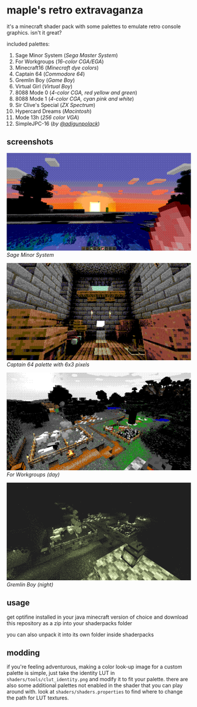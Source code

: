 # maple's retro extravaganza

it's a minecraft shader pack with some palettes to emulate retro console graphics. isn't it great?

included palettes:
1. Sage Minor System (_Sega Master System_)
2. For Workgroups (_16-color CGA/EGA_)
3. Minecraft16 (_Minecraft dye colors_)
4. Captain 64 (_Commodore 64_)
5. Gremlin Boy (_Game Boy_)
6. Virtual Girl (_Virtual Boy_)
8. 8088 Mode 0 (_4-color CGA, red yellow and green_)
7. 8088 Mode 1 (_4-color CGA, cyan pink and white_)
8. Sir Clive's Special (_ZX Spectrum_)
9. Hypercard Dreams (_Macintosh_)
10. Mode 13h (_256 color VGA_)
11. SimpleJPC-16 (_by [@adigunpolack](https://twitter.com/adigunpolack)_)

## screenshots

![Sage Minor System](screenshots/sms.png)
_Sage Minor System_

![Captain 64 palette with 6x3 pixels](screenshots/c64.png)
_Captain 64 palette with 6x3 pixels_

![For Workgroups](screenshots/wfw.png)
_For Workgroups (day)_

![Gremlin Boy](screenshots/gb.png)
_Gremlin Boy (night)_

## usage

get optifine installed in your java minecraft version of choice and download this repository as a zip into your shaderpacks folder

you can also unpack it into its own folder inside shaderpacks

## modding

if you're feeling adventurous, making a color look-up image for a custom palette is simple, just take the identity LUT in `shaders/tools/clut_identity.png` and modify it to fit your palette. there are also some additional palettes not enabled in the shader that you can play around with. look at `shaders/shaders.properties` to find where to change the path for LUT textures.
